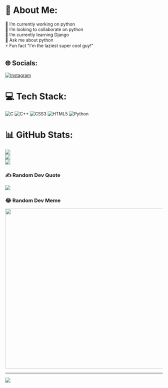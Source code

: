 # 💫 About Me:
🔭 I’m currently working on python<br>👯 I’m looking to collaborate on python<br>🌱 I’m currently learning Django<br>💬 Ask me about python<br>⚡ Fun fact "I'm the laziest super cool guy!"


## 🌐 Socials:
[![Instagram](https://img.shields.io/badge/Instagram-%23E4405F.svg?logo=Instagram&logoColor=white)](https://instagram.com/furqee_) 

# 💻 Tech Stack:
![C](https://img.shields.io/badge/c-%2300599C.svg?style=for-the-badge&logo=c&logoColor=white) ![C++](https://img.shields.io/badge/c++-%2300599C.svg?style=for-the-badge&logo=c%2B%2B&logoColor=white) ![CSS3](https://img.shields.io/badge/css3-%231572B6.svg?style=for-the-badge&logo=css3&logoColor=white) ![HTML5](https://img.shields.io/badge/html5-%23E34F26.svg?style=for-the-badge&logo=html5&logoColor=white) ![Python](https://img.shields.io/badge/python-3670A0?style=for-the-badge&logo=python&logoColor=ffdd54)
# 📊 GitHub Stats:
![](https://github-readme-stats.vercel.app/api?username=omerfarooq824&theme=dark&hide_border=false&include_all_commits=true&count_private=true)<br/>
![](https://github-readme-streak-stats.herokuapp.com/?user=omerfarooq824&theme=dark&hide_border=false)<br/>
![](https://github-readme-stats.vercel.app/api/top-langs/?username=omerfarooq824&theme=dark&hide_border=false&include_all_commits=true&count_private=true&layout=compact)

### ✍️ Random Dev Quote
![](https://quotes-github-readme.vercel.app/api?type=horizontal&theme=radical)

### 😂 Random Dev Meme
<img src="https://random-memer.herokuapp.com/" width="512px"/>

---
[![](https://visitcount.itsvg.in/api?id=omerfarooq1&icon=0&color=0)](https://visitcount.itsvg.in)
